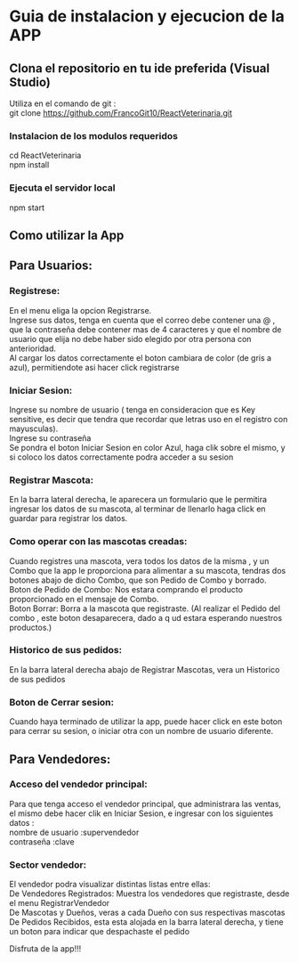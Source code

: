 # Guia de instalacion y ejecucion de la APP

## Clona el repositorio en tu ide preferida (Visual Studio)
Utiliza en el comando de git :  
git clone https://github.com/FrancoGit10/ReactVeterinaria.git

### Instalacion de los modulos requeridos
cd ReactVeterinaria  
npm install

### Ejecuta el servidor local
npm start

## Como utilizar la App
## Para Usuarios:

### Registrese:
En el menu eliga la opcion Registrarse.  
Ingrese sus datos, tenga en cuenta que el correo debe contener una @ , que la contraseña debe contener mas de 4 caracteres y que el nombre de usuario que elija no debe haber sido elegido por otra persona con anterioridad.  
Al cargar los datos correctamente el boton cambiara de color (de gris a azul), permitiendote asi hacer click registrarse

### Iniciar Sesion:
Ingrese su nombre de usuario ( tenga en consideracion que es Key sensitive, es decir que tendra que recordar que letras uso en el registro con mayusculas).  
Ingrese su contraseña  
Se pondra el boton Iniciar Sesion en color Azul, haga clik sobre el mismo, y si coloco los datos correctamente podra acceder a su sesion

### Registrar Mascota:
En la barra lateral derecha, le aparecera un formulario que le permitira ingresar los datos de su mascota, al terminar de llenarlo haga click en guardar para registrar los datos.

### Como operar con las mascotas creadas:
Cuando registres una mascota, vera todos los datos de la misma , y un Combo que la app le proporciona para alimentar a su mascota, tendras dos botones abajo de dicho Combo, que son Pedido de Combo y borrado.  
Boton de Pedido de Combo: Nos estara comprando el producto proporcionado en el mensaje de Combo.  
Boton Borrar: Borra a la mascota que registraste. (Al realizar el Pedido del combo , este boton desaparecera, dado a q ud estara esperando nuestros productos.)

### Historico de sus pedidos:
En la barra lateral derecha abajo de Registrar Mascotas, vera un Historico de sus pedidos

### Boton de Cerrar sesion:
Cuando haya terminado de utilizar la app, puede hacer click en este boton para cerrar su sesion, o iniciar otra con un nombre de usuario diferente.

## Para Vendedores:

### Acceso del vendedor principal:
Para que tenga acceso el vendedor principal, que administrara las ventas, el mismo debe hacer clik en Iniciar Sesion, e ingresar con los siguientes datos :  
nombre de usuario :supervendedor  
contraseña :clave

### Sector vendedor:
El vendedor podra visualizar distintas listas entre ellas:  
De Vendedores Registrados: Muestra los vendedores que registraste, desde el menu RegistrarVendedor  
De Mascotas y Dueños, veras a cada Dueño con sus respectivas mascotas  
De Pedidos Recibidos, esta esta alojada en la barra lateral derecha, y tiene un boton para indicar que despachaste el pedido










Disfruta de la app!!!

